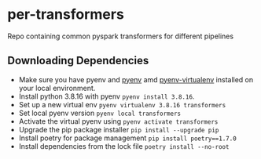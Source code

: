 # per-transformers
Repo containing common pyspark transformers for different pipelines

## Downloading Dependencies

- Make sure you have pyenv and [pyenv](https://github.com/pyenv/pyenv) amd [pyenv-virtualenv](https://github.com/pyenv/pyenv-virtualenv) installed on your local environment.
- Install python 3.8.16 with pyenv `pyenv install 3.8.16`.
- Set up a new virtual env `pyenv virtualenv 3.8.16 transformers`
- Set local pyenv version `pyenv local transformers`
- Activate the virtual pyenv using `pyenv activate transformers`
- Upgrade the pip package installer `pip install --upgrade pip`
- Install poetry for package management `pip install poetry==1.7.0`
- Install dependencies from the lock file `poetry install --no-root` 
